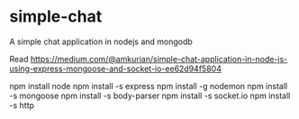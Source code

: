 # simple-chat
A simple chat application in nodejs and mongodb

Read
https://medium.com/@amkurian/simple-chat-application-in-node-js-using-express-mongoose-and-socket-io-ee62d94f5804

npm install node
npm install -s express
npm install -g nodemon
npm install -s mongoose
npm install -s body-parser
npm install -s socket.io
npm install -s http